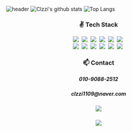 ![header](https://capsule-render.vercel.app/api?type=soft&color=auto&height=150&section=header&text=Clzzi&fontSize=70&animation=twinkling)
![Clzzi's github stats](https://github-readme-stats.vercel.app/api?username=Clzzi&show_icons=true&theme=cobalt&count_private=true)
![Top Langs](https://github-readme-stats.vercel.app/api/top-langs/?username=Clzzi&layout=compact)

<h3 align="center"> ✌ Tech Stack </h3>

<p align="center">
  <img src="https://img.shields.io/badge/C-A8B9CC?style=flat-square&logo=C&logoColor=white"/>&nbsp
  <img src="https://img.shields.io/badge/HTML5-E34F26?style=flat-square&logo=HTML5&logoColor=white"/>&nbsp 
  <img src="https://img.shields.io/badge/CSS-1572B6?style=flat-square&logo=css3&logoColor=white"/>&nbsp
  <img src="https://img.shields.io/badge/Javascript-ffb13b?style=flat-square&logoColor=white&logo=javascript"/>&nbsp 
  <img src="https://img.shields.io/badge/React%20-%2320232a.svg?&style=flat-square&logo=react&logoColor=%2361DAFB"/>&nbsp
  <img src="https://img.shields.io/badge/Typescript-2b90d9?style=flat-square&logo=TypeScript&logoColor=white"/>&nbsp
  <br/>
  <img src="https://img.shields.io/badge/MobX-7200da?style=flat-square&logo=MobX&logoColor=white"/>&nbsp
  <img src="https://img.shields.io/badge/Redux-764ABC?style=flat-square&logo=Redux&logoColor=white"/>&nbsp
  <img src="https://img.shields.io/badge/ReduxSaga-353866?style=flat-square&logo=Redux-Saga&logoColor=white"/>&nbsp
  <img src="https://img.shields.io/badge/Markdown-000000?style=flat-square&logo=Markdown&logoColor=white"/>&nbsp
  <img src="https://img.shields.io/badge/Git-F05032?style=flat-square&logo=Git&logoColor=white"/>&nbsp
  <img src="https://img.shields.io/badge/GitHub-181717?style=flat-square&logo=GitHub&logoColor=white"/>&nbsp
</p>

<h3 align="center"> 📫 Contact </h3>
<h5 align="center"> 010-9088-2512 </h5>
<h5 align="center"> clzzi1109@naver.com </h6>
<h5 align="center"> <a href="https://velog.io/@jce1407" target="_blank"> <img src="https://img.shields.io/badge/Velog-20c997?style=flat-square&logo=Vimeo&logoColor=white"/> </a> </h5>

<p align="center">
  <a href="https://hits.seeyoufarm.com"><img src="https://hits.seeyoufarm.com/api/count/incr/badge.svg?url=https%3A%2F%2Fgithub.com%2FClzzi&count_bg=%237B62C3&title_bg=%239D7EDF&icon=github.svg&icon_color=%23B890DF&title=hits&edge_flat=false"/></a>
</p>
